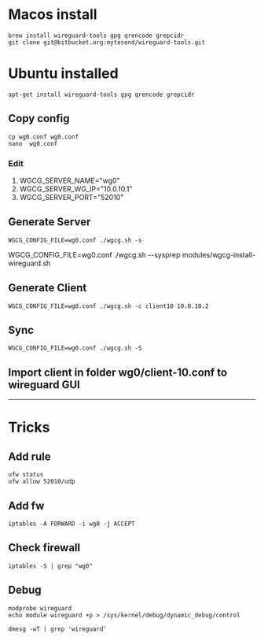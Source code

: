 # Macos install
```
brew install wireguard-tools gpg qrencode grepcidr
git clone git@bitbucket.org:mytesend/wireguard-tools.git
```

# Ubuntu installed
```
apt-get install wireguard-tools gpg qrencode grepcidr
```
## Copy config
```
cp wg0.conf wg0.conf 
nano  wg0.conf
```
  ### Edit
  1. WGCG_SERVER_NAME="wg0"
  2. WGCG_SERVER_WG_IP="10.0.10.1"
  3. WGCG_SERVER_PORT="52010"
## Generate Server
```
WGCG_CONFIG_FILE=wg0.conf ./wgcg.sh -s
```

WGCG_CONFIG_FILE=wg0.conf ./wgcg.sh --sysprep modules/wgcg-install-wireguard.sh

## Generate Client
```
WGCG_CONFIG_FILE=wg0.conf ./wgcg.sh -c client10 10.0.10.2
```

## Sync
```
WGCG_CONFIG_FILE=wg0.conf ./wgcg.sh -S
```

## Import client in folder wg0/client-10.conf to wireguard GUI

----

# Tricks

## Add rule
```
ufw status
ufw allow 52010/udp
```

## Add fw
```
iptables -A FORWARD -i wg0 -j ACCEPT
```

## Check firewall
```
iptables -S | grep "wg0"
```


## Debug

```
modprobe wireguard
echo module wireguard +p > /sys/kernel/debug/dynamic_debug/control

dmesg -wT | grep 'wireguard'
```

